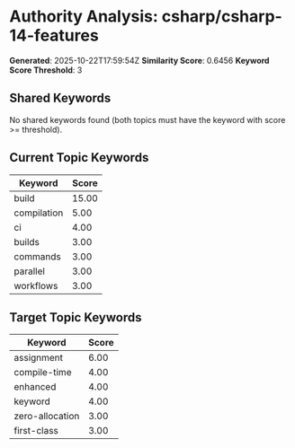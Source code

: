 # Authority Analysis: csharp/csharp-14-features

**Generated**: 2025-10-22T17:59:54Z
**Similarity Score**: 0.6456
**Keyword Score Threshold**: 3

## Shared Keywords

No shared keywords found (both topics must have the keyword with score >= threshold).

## Current Topic Keywords

| Keyword | Score |
|---------|-------|
| build | 15.00 |
| compilation | 5.00 |
| ci | 4.00 |
| builds | 3.00 |
| commands | 3.00 |
| parallel | 3.00 |
| workflows | 3.00 |

## Target Topic Keywords

| Keyword | Score |
|---------|-------|
| assignment | 6.00 |
| compile-time | 4.00 |
| enhanced | 4.00 |
| keyword | 4.00 |
| zero-allocation | 3.00 |
| first-class | 3.00 |

